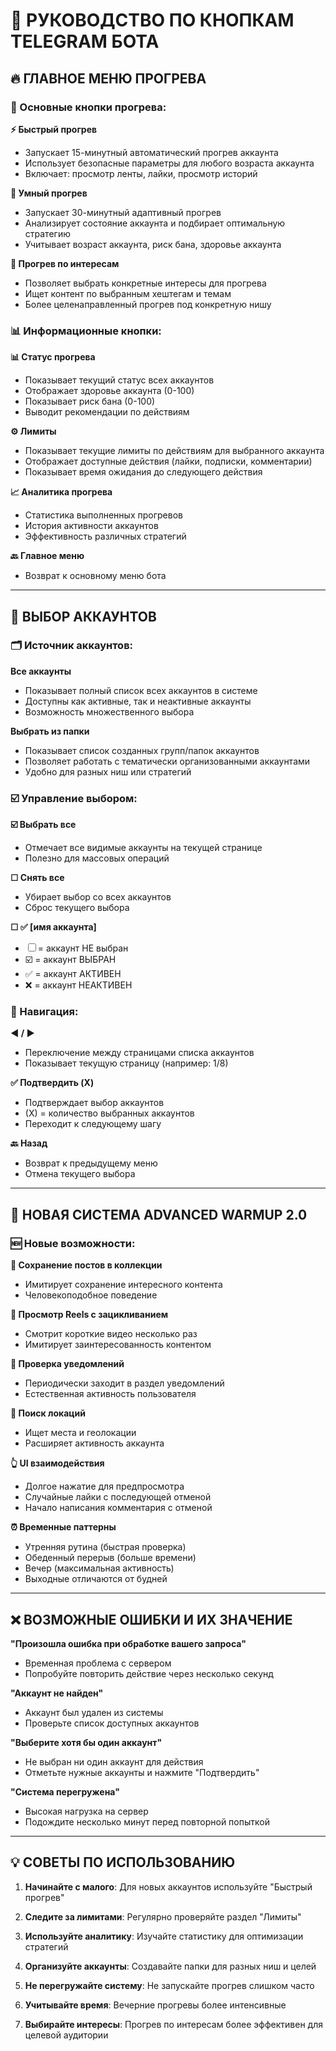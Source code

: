 # 🔘 РУКОВОДСТВО ПО КНОПКАМ TELEGRAM БОТА

## 🔥 ГЛАВНОЕ МЕНЮ ПРОГРЕВА

### 📱 Основные кнопки прогрева:

**⚡ Быстрый прогрев**
- Запускает 15-минутный автоматический прогрев аккаунта
- Использует безопасные параметры для любого возраста аккаунта
- Включает: просмотр ленты, лайки, просмотр историй

**🧠 Умный прогрев** 
- Запускает 30-минутный адаптивный прогрев
- Анализирует состояние аккаунта и подбирает оптимальную стратегию
- Учитывает возраст аккаунта, риск бана, здоровье аккаунта

**🎯 Прогрев по интересам**
- Позволяет выбрать конкретные интересы для прогрева
- Ищет контент по выбранным хештегам и темам
- Более целенаправленный прогрев под конкретную нишу

### 📊 Информационные кнопки:

**📊 Статус прогрева**
- Показывает текущий статус всех аккаунтов
- Отображает здоровье аккаунта (0-100)
- Показывает риск бана (0-100) 
- Выводит рекомендации по действиям

**⚙️ Лимиты**
- Показывает текущие лимиты по действиям для выбранного аккаунта
- Отображает доступные действия (лайки, подписки, комментарии)
- Показывает время ожидания до следующего действия

**📈 Аналитика прогрева**
- Статистика выполненных прогревов
- История активности аккаунтов
- Эффективность различных стратегий

**🔙 Главное меню**
- Возврат к основному меню бота

---

## 👤 ВЫБОР АККАУНТОВ

### 🗂️ Источник аккаунтов:

**Все аккаунты**
- Показывает полный список всех аккаунтов в системе
- Доступны как активные, так и неактивные аккаунты
- Возможность множественного выбора

**Выбрать из папки**
- Показывает список созданных групп/папок аккаунтов
- Позволяет работать с тематически организованными аккаунтами
- Удобно для разных ниш или стратегий

### ☑️ Управление выбором:

**☑️ Выбрать все**
- Отмечает все видимые аккаунты на текущей странице
- Полезно для массовых операций

**☐ Снять все**
- Убирает выбор со всех аккаунтов
- Сброс текущего выбора

**☐ ✅ [имя аккаунта]**
- ☐ = аккаунт НЕ выбран
- ☑️ = аккаунт ВЫБРАН
- ✅ = аккаунт АКТИВЕН
- ❌ = аккаунт НЕАКТИВЕН

### 🔢 Навигация:

**◀️ / ▶️**
- Переключение между страницами списка аккаунтов
- Показывает текущую страницу (например: 1/8)

**✅ Подтвердить (X)**
- Подтверждает выбор аккаунтов
- (X) = количество выбранных аккаунтов
- Переходит к следующему шагу

**🔙 Назад**
- Возврат к предыдущему меню
- Отмена текущего выбора

---

## 🚀 НОВАЯ СИСТЕМА ADVANCED WARMUP 2.0

### 🆕 Новые возможности:

**💾 Сохранение постов в коллекции**
- Имитирует сохранение интересного контента
- Человекоподобное поведение

**📱 Просмотр Reels с зацикливанием** 
- Смотрит короткие видео несколько раз
- Имитирует заинтересованность контентом

**🔔 Проверка уведомлений**
- Периодически заходит в раздел уведомлений
- Естественная активность пользователя

**📍 Поиск локаций**
- Ищет места и геолокации
- Расширяет активность аккаунта

**👆 UI взаимодействия**
- Долгое нажатие для предпросмотра
- Случайные лайки с последующей отменой
- Начало написания комментария с отменой

**⏰ Временные паттерны**
- Утренняя рутина (быстрая проверка)
- Обеденный перерыв (больше времени)
- Вечер (максимальная активность)
- Выходные отличаются от будней

---

## ❌ ВОЗМОЖНЫЕ ОШИБКИ И ИХ ЗНАЧЕНИЕ

**"Произошла ошибка при обработке вашего запроса"**
- Временная проблема с сервером
- Попробуйте повторить действие через несколько секунд

**"Аккаунт не найден"**
- Аккаунт был удален из системы
- Проверьте список доступных аккаунтов

**"Выберите хотя бы один аккаунт"**
- Не выбран ни один аккаунт для действия
- Отметьте нужные аккаунты и нажмите "Подтвердить"

**"Система перегружена"**
- Высокая нагрузка на сервер
- Подождите несколько минут перед повторной попыткой

---

## 💡 СОВЕТЫ ПО ИСПОЛЬЗОВАНИЮ

1. **Начинайте с малого**: Для новых аккаунтов используйте "Быстрый прогрев"

2. **Следите за лимитами**: Регулярно проверяйте раздел "Лимиты" 

3. **Используйте аналитику**: Изучайте статистику для оптимизации стратегий

4. **Организуйте аккаунты**: Создавайте папки для разных ниш и целей

5. **Не перегружайте систему**: Не запускайте прогрев слишком часто

6. **Учитывайте время**: Вечерние прогревы более интенсивные

7. **Выбирайте интересы**: Прогрев по интересам более эффективен для целевой аудитории 